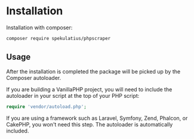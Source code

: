 # Installation

Installation with composer:

```bash
composer require spekulatius/phpscraper
```

## Usage

After the installation is completed the package will be picked up by the Composer autoloader.

If you are building a VanillaPHP project, you will need to include the autoloader in your script at the top of your PHP script:

```php
require 'vendor/autoload.php';
```

If you are using a framework such as Laravel, Symfony, Zend, Phalcon, or CakePHP, you won't need this step. The autoloader is automatically included.
